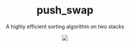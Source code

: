 <h1 align="center" dir="auto">push_swap</h1>

<p align="center" dir="auto"> A highly efficient sorting algorithm on two stacks</p>

<p align="center" dir="auto"><img src="https://user-images.githubusercontent.com/81205527/191116700-f59a18fd-e7f5-4c76-8f41-74a68d1ba32b.png" /></p>
<!-- <h3 align="center" dir="auto">125/125 ✅</h3> -->
